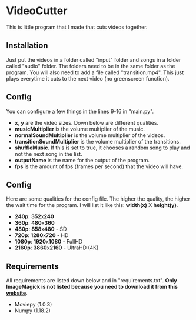 # VideoCutter
This is little program that I made that cuts videos together.

Installation
-------
Just put the videos in a folder called "input" folder and songs in a folder called "audio" folder. The folders need to be in the same folder as the program. You will also need to add a file called "transition.mp4". This just plays everytime it cuts to the next video (no greenscreen function).

Config
-------
You can configure a few things in the lines 9-16 in "main.py".

 - **x**, **y** are the video sizes. Down below are different qualities.
 - **musicMultiplier** is the volume multiplier of the music.
 - **normalSoundMultiplier** is the volume multiplier of the videos.
 - **transitionSoundMultiplier** is the volume multiplier of the transitions.
 - **shuffleMusic**. If this is set to true, it chooses a random song to play and not the next song in the list.
 - **outputName** is the name for the output of the program.
 - **fps** is the amount of fps (frames per second) that the video will have.

Config
-------
Here are some qualities for the config file. The higher the quality, the higher the wait time for the program. I will list it like this: **width(x)** X **height(y)**.

 - **240p**: **352**x**240**
 - **360p**: **480**x**360**
 - **480p**: **858**x**480** - SD
 - **720p**: **1280**x**720** - HD
 - **1080p**: **1920**x**1080** - FullHD
 - **2160p**: **3860**x**2160** - UltraHD (4K)

Requirements
-------
All requirements are listed down below and in "requirements.txt". **Only ImageMagick is not listed because you need to download it from this [website](https://www.imagemagick.org/script/download.php)**. 

 - Moviepy (1.0.3)
 - Numpy (1.18.2)
